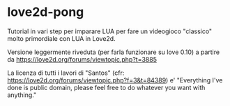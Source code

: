 # love2d-pong

Tutorial in vari step per imparare LUA per fare un videogioco "classico" molto primordiale con LUA in Love2d.

Versione leggermente riveduta (per farla funzionare su love 0.10) a partire da https://love2d.org/forums/viewtopic.php?t=3885

La licenza di tutti i lavori di "Santos" (cfr: https://love2d.org/forums/viewtopic.php?f=3&t=84389) e'
"Everything I've done is public domain, please feel free to do whatever you want with anything."

